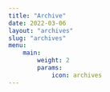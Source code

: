 ```yaml
---
title: "Archive"
date: 2022-03-06
layout: "archives"
slug: "archives"
menu:
    main:
        weight: 2
        params: 
            icon: archives
---
```

